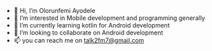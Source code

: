 - 👋 Hi, I’m Olorunfemi Ayodele
- 👀 I’m interested in Mobile development and programming generally
- 🌱 I’m currently learning kotlin for Android development
- 💞️ I’m looking to collaborate on Android development
- 📫 you can reach me on talk2fm7@gmail.com

<!---
talk2fm/talk2fm is a ✨ special ✨ repository because its `README.md` (this file) appears on your GitHub profile.
You can click the Preview link to take a look at your changes.
--->
